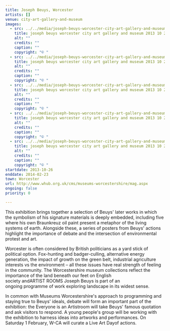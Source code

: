 ```yaml
---
title: Joseph Beuys, Worcester
artists: []
venue: city-art-gallery-and-museum
images:
  - src: ../../media/joseph-beuys-worcester-city-art-gallery-and-museum-2013-10-26-0.webp
    title: joseph beuys worcester city art gallery and museum 2013 10 26 0
    alt: ""
    credits: ""
    caption: ""
    copyright: "© "
  - src: ../../media/joseph-beuys-worcester-city-art-gallery-and-museum-2013-10-26-1.webp
    title: joseph beuys worcester city art gallery and museum 2013 10 26 1
    alt: ""
    credits: ""
    caption: ""
    copyright: "© "
  - src: ../../media/joseph-beuys-worcester-city-art-gallery-and-museum-2013-10-26-2.webp
    title: joseph beuys worcester city art gallery and museum 2013 10 26 2
    alt: ""
    credits: ""
    caption: ""
    copyright: "© "
  - src: ../../media/joseph-beuys-worcester-city-art-gallery-and-museum-2013-10-26-3.webp
    title: joseph beuys worcester city art gallery and museum 2013 10 26 3
    alt: ""
    credits: ""
    caption: ""
    copyright: "© "
  - src: ../../media/joseph-beuys-worcester-city-art-gallery-and-museum-2013-10-26-4.webp
    title: joseph beuys worcester city art gallery and museum 2013 10 26 4
    alt: ""
    credits: ""
    caption: ""
    copyright: "© "
startdate: 2013-10-26
enddate: 2014-02-23
town: Worcester
url: http://www.whub.org.uk/cms/museums-worcestershire/mag.aspx
ongoing: false
priority: 0

---
```


This exhibition brings together a selection of Beuys' later works in which the symbolism of his signature materials is deeply embedded, including five where his own Braunkreuz oil paint present a metaphor of the living systems of earth. Alongside these, a series of posters from Beuys' actions highlight the importance of debate and the intersection of environmental protest and art.

Worcester is often considered by British politicians as a yard stick of political option. Fox-hunting and badger-culling, alternative energy generation, the impact of growth on the green belt, industrial agriculture interests vs the environment – all these issues have real strength of feeling in the community. The Worcestershire museum collections reflect the importance of the land beneath our feet on English society andARTIST ROOMS Joseph Beuys is part of an ongoing programme of work exploring landscape in its widest sense.

In common with Museums Worcestershire's approach to programming and staying true to Beuys' ideals, debate will form an important part of the exhibition: the Everyone is an Artistroom will take Beuys' famous quotation and ask visitors to respond. A young people's group will be working with the exhibition to harness ideas into artworks and performances. On Saturday 1 February, W-CA will curate a Live Art Dayof actions.